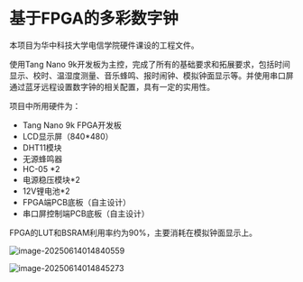 # 基于FPGA的多彩数字钟

本项目为华中科技大学电信学院硬件课设的工程文件。

使用Tang Nano 9k开发板为主控，完成了所有的基础要求和拓展要求，包括时间显示、校时、温湿度测量、音乐蜂鸣、报时闹钟、模拟钟面显示等。并使用串口屏通过蓝牙远程设置数字钟的相关配置，具有一定的实用性。

项目中所用硬件为：

- Tang Nano 9k FPGA开发板
- LCD显示屏（840*480）
- DHT11模块
- 无源蜂鸣器
- HC-05 *2
- 电源稳压模块*2
- 12V锂电池*2
- FPGA端PCB底板（自主设计）
- 串口屏控制端PCB底板（自主设计）

FPGA的LUT和BSRAM利用率约为90%，主要消耗在模拟钟面显示上。

![image-20250614014840559](C:\Users\hhfz\AppData\Roaming\Typora\typora-user-images\image-20250614014840559.png)

![image-20250614014845273](C:\Users\hhfz\AppData\Roaming\Typora\typora-user-images\image-20250614014845273.png)
